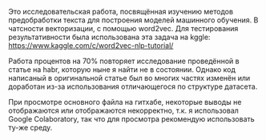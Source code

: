 Это исследовательская работа, посвящённая изучению методов предобработки текста для построения моделей машинного обучения. В чатсности векторизации, с помощью word2vec.
Для тестирования результативности была использована эта задача на kggle: https://www.kaggle.com/c/word2vec-nlp-tutorial/

Работа процентов на 70% повторяет исследование проведённой в статье на habr, которую ныне я найти не в состоянии. Однако код написаный в оригинальной статье был во многих частях изменён или доработан из-за использования отличающегося по структуре датасета.

При просмотре основного файла на гитхабе, некоторые выводы не отображаются  или отображаются некорректно, т.к. я использовал Google Colaboratory, так что для просмотра рекомендую использовать ту-же среду.
